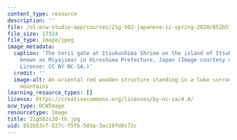 ```yaml
---
content_type: resource
description: ''
file: /ol-ocw-studio-app/courses/21g-502-japanese-ii-spring-2020/852b53cf527cf5fb503a3ac19fd0c72c_21g502s20-th.jpg
file_size: 17324
file_type: image/jpeg
image_metadata:
  caption: 'The torii gate at Itsukushima Shrine on the island of Itsukushima (popularly
    known as Miyajima) in Hiroshima Prefecture, Japan (Image courtesy of [James Handlon](https://www.flickr.com/photos/jameshandlon/27665445583/in/photostream/).
    License: CC BY-NC-SA.)'
  credit: ''
  image-alt: An oriental red wooden structure standing in a lake surrounding with
    mountains
learning_resource_types: []
license: https://creativecommons.org/licenses/by-nc-sa/4.0/
ocw_type: OCWImage
resourcetype: Image
title: 21g502s20-th.jpg
uid: 852b53cf-527c-f5fb-503a-3ac19fd0c72c
---
```

